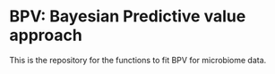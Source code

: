 # BPV: Bayesian Predictive value approach 

This is the repository for the functions to fit BPV for microbiome data.
